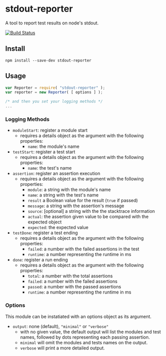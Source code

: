 # stdout-reporter

A tool to report test results on node's stdout.

[![Build Status](https://travis-ci.org/leobalter/stdout-reporter.svg)](https://travis-ci.org/leobalter/stdout-reporter)

## Install

```
npm install --save-dev stdout-reporter
```

## Usage

```js
var Reporter = require( "stdout-reporter" );
var reporter = new Reporter( [ options ] );

/* and then you set your logging methods */
...
```

### Logging Methods

- `moduleStart`: register a module start
  - requires a details object as the argument with the following properties:
    - `name`: the module's name
- `testStart`: register a test start
  - requires a details object as the argument with the following properties:
    - `name`: the test's name
- `assertion`: register an assertion execution
  - requires a details object as the argument with the following properties:
    - `module`: a string with the module's name
    - `name`: a string with the test's name
    - `result` a Boolean value for the result (`true` if passed)
    - `message`: a string with the assertion's message
    - `source`: [optional] a string with the the stacktrace information
    - `actual`: the assertion given value to be compared with the expected object
    - `expected`: the expected value
- `testDone`: register a test ending
  - requires a details object as the argument with the following properties:
    - `failed`: a number with the failed assertions in the test
    - `runtime`: a number representing the runtime in ms
- `done`: register a run ending
  - requires a details object as the argument with the following properties:
    - `total`: a number with the total assertions
    - `failed`: a number with the failed assertions
    - `passed`: a number with the passed assertions
    - `runtime`: a number representing the runtime in ms

### Options

This module can be instatiated with an options object as its argument.

- `output`: none (default), `"minimal"` or `"verbose"`
  - with no given value, the default output will list the modules and test names, followed by dots representing each passing assertion.
  - `minimal` will omit the modules and tests names on the output.
  - `verbose` will print a more detailed output.
